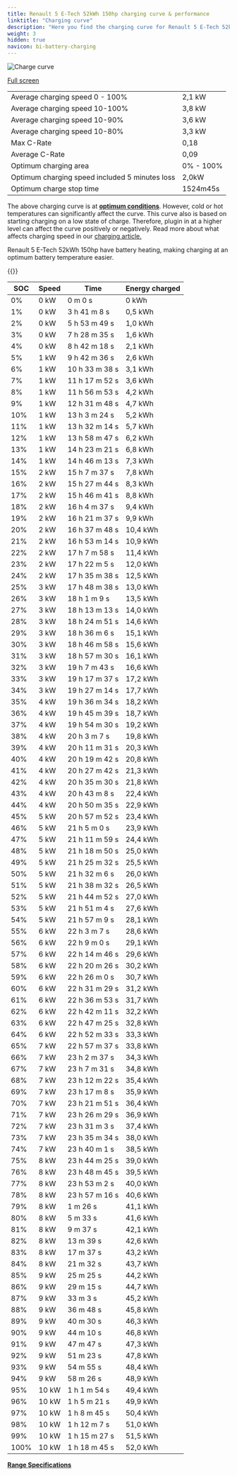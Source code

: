 ```yaml
---
title: Renault 5 E-Tech 52kWh 150hp charging curve & performance
linktitle: "Charging curve"
description: "Here you find the charging curve for Renault 5 E-Tech 52kWh 150hp."
weight: 3
hidden: true
navicon: bi-battery-charging
---
```

<!-- markdownlint-disable MD033 -->
<img src="../chargingcurve.svg" alt="Charge curve" class="img-fluid">

[Full screen](../chargingcurve.svg)


<table class="table table-striped border">
<tbody>
<tr>
<td>Average charging speed 0 - 100%</td><td>2,1 kW</td>
</tr>
<tr>
<td>Average charging speed 10-100%</td><td>3,8 kW</td>
</tr>
<tr>
<td>Average charging speed 10-90%</td><td>3,6 kW</td>
</tr>
<tr>
<td>Average charging speed 10-80%</td><td>3,3 kW</td>
</tr>
<tr>
<td>Max C-Rate</td><td>0,18</td>
</tr>
<tr>
<td>Average C-Rate</td><td>0,09</td>
</tr>
<tr>
<td>Optimum charging area</td><td>0% - 100%</td>
</tr>
<tr>
<td>Optimum charging speed included 5 minutes loss</td><td>2,0kW</td>
</tr>
<tr>
<td>Optimum charge stop time</td><td>1524m45s</td>
</tr>
</tbody>
</table>


The above charging curve is at **[optimum conditions](../../../../../technology/battery/charging/#temperature)**. However, cold or hot temperatures can significantly affect the curve. This curve also is based on starting charging on a low state of charge. Therefore, plugin in at a higher level can affect the curve positively or negatively. Read more about what affects charging speed in our [charging article.](../../../../../technology/battery/charging/)


Renault 5 E-Tech 52kWh 150hp have battery heating, making charging at an optimum battery temperature easier.


{{<evkxdisplayaddarticle />}}
<table class="table table-striped border">
<thead>
<tr><th>SOC</th><th>Speed</th><th>Time</th><th>Energy charged</th></tr>
</thead>
<tbody>
<tr>
<td>0%</td><td>0 kW</td><td> 0 m 0 s </td><td>0 kWh </td>
</tr>
<tr>
<td>1%</td><td>0 kW</td><td>3 h 41 m 8 s </td><td>0,5 kWh </td>
</tr>
<tr>
<td>2%</td><td>0 kW</td><td>5 h 53 m 49 s </td><td>1,0 kWh </td>
</tr>
<tr>
<td>3%</td><td>0 kW</td><td>7 h 28 m 35 s </td><td>1,6 kWh </td>
</tr>
<tr>
<td>4%</td><td>0 kW</td><td>8 h 42 m 18 s </td><td>2,1 kWh </td>
</tr>
<tr>
<td>5%</td><td>1 kW</td><td>9 h 42 m 36 s </td><td>2,6 kWh </td>
</tr>
<tr>
<td>6%</td><td>1 kW</td><td>10 h 33 m 38 s </td><td>3,1 kWh </td>
</tr>
<tr>
<td>7%</td><td>1 kW</td><td>11 h 17 m 52 s </td><td>3,6 kWh </td>
</tr>
<tr>
<td>8%</td><td>1 kW</td><td>11 h 56 m 53 s </td><td>4,2 kWh </td>
</tr>
<tr>
<td>9%</td><td>1 kW</td><td>12 h 31 m 48 s </td><td>4,7 kWh </td>
</tr>
<tr>
<td>10%</td><td>1 kW</td><td>13 h 3 m 24 s </td><td>5,2 kWh </td>
</tr>
<tr>
<td>11%</td><td>1 kW</td><td>13 h 32 m 14 s </td><td>5,7 kWh </td>
</tr>
<tr>
<td>12%</td><td>1 kW</td><td>13 h 58 m 47 s </td><td>6,2 kWh </td>
</tr>
<tr>
<td>13%</td><td>1 kW</td><td>14 h 23 m 21 s </td><td>6,8 kWh </td>
</tr>
<tr>
<td>14%</td><td>1 kW</td><td>14 h 46 m 13 s </td><td>7,3 kWh </td>
</tr>
<tr>
<td>15%</td><td>2 kW</td><td>15 h 7 m 37 s </td><td>7,8 kWh </td>
</tr>
<tr>
<td>16%</td><td>2 kW</td><td>15 h 27 m 44 s </td><td>8,3 kWh </td>
</tr>
<tr>
<td>17%</td><td>2 kW</td><td>15 h 46 m 41 s </td><td>8,8 kWh </td>
</tr>
<tr>
<td>18%</td><td>2 kW</td><td>16 h 4 m 37 s </td><td>9,4 kWh </td>
</tr>
<tr>
<td>19%</td><td>2 kW</td><td>16 h 21 m 37 s </td><td>9,9 kWh </td>
</tr>
<tr>
<td>20%</td><td>2 kW</td><td>16 h 37 m 48 s </td><td>10,4 kWh </td>
</tr>
<tr>
<td>21%</td><td>2 kW</td><td>16 h 53 m 14 s </td><td>10,9 kWh </td>
</tr>
<tr>
<td>22%</td><td>2 kW</td><td>17 h 7 m 58 s </td><td>11,4 kWh </td>
</tr>
<tr>
<td>23%</td><td>2 kW</td><td>17 h 22 m 5 s </td><td>12,0 kWh </td>
</tr>
<tr>
<td>24%</td><td>2 kW</td><td>17 h 35 m 38 s </td><td>12,5 kWh </td>
</tr>
<tr>
<td>25%</td><td>3 kW</td><td>17 h 48 m 38 s </td><td>13,0 kWh </td>
</tr>
<tr>
<td>26%</td><td>3 kW</td><td>18 h 1 m 9 s </td><td>13,5 kWh </td>
</tr>
<tr>
<td>27%</td><td>3 kW</td><td>18 h 13 m 13 s </td><td>14,0 kWh </td>
</tr>
<tr>
<td>28%</td><td>3 kW</td><td>18 h 24 m 51 s </td><td>14,6 kWh </td>
</tr>
<tr>
<td>29%</td><td>3 kW</td><td>18 h 36 m 6 s </td><td>15,1 kWh </td>
</tr>
<tr>
<td>30%</td><td>3 kW</td><td>18 h 46 m 58 s </td><td>15,6 kWh </td>
</tr>
<tr>
<td>31%</td><td>3 kW</td><td>18 h 57 m 30 s </td><td>16,1 kWh </td>
</tr>
<tr>
<td>32%</td><td>3 kW</td><td>19 h 7 m 43 s </td><td>16,6 kWh </td>
</tr>
<tr>
<td>33%</td><td>3 kW</td><td>19 h 17 m 37 s </td><td>17,2 kWh </td>
</tr>
<tr>
<td>34%</td><td>3 kW</td><td>19 h 27 m 14 s </td><td>17,7 kWh </td>
</tr>
<tr>
<td>35%</td><td>4 kW</td><td>19 h 36 m 34 s </td><td>18,2 kWh </td>
</tr>
<tr>
<td>36%</td><td>4 kW</td><td>19 h 45 m 39 s </td><td>18,7 kWh </td>
</tr>
<tr>
<td>37%</td><td>4 kW</td><td>19 h 54 m 30 s </td><td>19,2 kWh </td>
</tr>
<tr>
<td>38%</td><td>4 kW</td><td>20 h 3 m 7 s </td><td>19,8 kWh </td>
</tr>
<tr>
<td>39%</td><td>4 kW</td><td>20 h 11 m 31 s </td><td>20,3 kWh </td>
</tr>
<tr>
<td>40%</td><td>4 kW</td><td>20 h 19 m 42 s </td><td>20,8 kWh </td>
</tr>
<tr>
<td>41%</td><td>4 kW</td><td>20 h 27 m 42 s </td><td>21,3 kWh </td>
</tr>
<tr>
<td>42%</td><td>4 kW</td><td>20 h 35 m 30 s </td><td>21,8 kWh </td>
</tr>
<tr>
<td>43%</td><td>4 kW</td><td>20 h 43 m 8 s </td><td>22,4 kWh </td>
</tr>
<tr>
<td>44%</td><td>4 kW</td><td>20 h 50 m 35 s </td><td>22,9 kWh </td>
</tr>
<tr>
<td>45%</td><td>5 kW</td><td>20 h 57 m 52 s </td><td>23,4 kWh </td>
</tr>
<tr>
<td>46%</td><td>5 kW</td><td>21 h 5 m 0 s </td><td>23,9 kWh </td>
</tr>
<tr>
<td>47%</td><td>5 kW</td><td>21 h 11 m 59 s </td><td>24,4 kWh </td>
</tr>
<tr>
<td>48%</td><td>5 kW</td><td>21 h 18 m 50 s </td><td>25,0 kWh </td>
</tr>
<tr>
<td>49%</td><td>5 kW</td><td>21 h 25 m 32 s </td><td>25,5 kWh </td>
</tr>
<tr>
<td>50%</td><td>5 kW</td><td>21 h 32 m 6 s </td><td>26,0 kWh </td>
</tr>
<tr>
<td>51%</td><td>5 kW</td><td>21 h 38 m 32 s </td><td>26,5 kWh </td>
</tr>
<tr>
<td>52%</td><td>5 kW</td><td>21 h 44 m 52 s </td><td>27,0 kWh </td>
</tr>
<tr>
<td>53%</td><td>5 kW</td><td>21 h 51 m 4 s </td><td>27,6 kWh </td>
</tr>
<tr>
<td>54%</td><td>5 kW</td><td>21 h 57 m 9 s </td><td>28,1 kWh </td>
</tr>
<tr>
<td>55%</td><td>6 kW</td><td>22 h 3 m 7 s </td><td>28,6 kWh </td>
</tr>
<tr>
<td>56%</td><td>6 kW</td><td>22 h 9 m 0 s </td><td>29,1 kWh </td>
</tr>
<tr>
<td>57%</td><td>6 kW</td><td>22 h 14 m 46 s </td><td>29,6 kWh </td>
</tr>
<tr>
<td>58%</td><td>6 kW</td><td>22 h 20 m 26 s </td><td>30,2 kWh </td>
</tr>
<tr>
<td>59%</td><td>6 kW</td><td>22 h 26 m 0 s </td><td>30,7 kWh </td>
</tr>
<tr>
<td>60%</td><td>6 kW</td><td>22 h 31 m 29 s </td><td>31,2 kWh </td>
</tr>
<tr>
<td>61%</td><td>6 kW</td><td>22 h 36 m 53 s </td><td>31,7 kWh </td>
</tr>
<tr>
<td>62%</td><td>6 kW</td><td>22 h 42 m 11 s </td><td>32,2 kWh </td>
</tr>
<tr>
<td>63%</td><td>6 kW</td><td>22 h 47 m 25 s </td><td>32,8 kWh </td>
</tr>
<tr>
<td>64%</td><td>6 kW</td><td>22 h 52 m 33 s </td><td>33,3 kWh </td>
</tr>
<tr>
<td>65%</td><td>7 kW</td><td>22 h 57 m 37 s </td><td>33,8 kWh </td>
</tr>
<tr>
<td>66%</td><td>7 kW</td><td>23 h 2 m 37 s </td><td>34,3 kWh </td>
</tr>
<tr>
<td>67%</td><td>7 kW</td><td>23 h 7 m 31 s </td><td>34,8 kWh </td>
</tr>
<tr>
<td>68%</td><td>7 kW</td><td>23 h 12 m 22 s </td><td>35,4 kWh </td>
</tr>
<tr>
<td>69%</td><td>7 kW</td><td>23 h 17 m 8 s </td><td>35,9 kWh </td>
</tr>
<tr>
<td>70%</td><td>7 kW</td><td>23 h 21 m 51 s </td><td>36,4 kWh </td>
</tr>
<tr>
<td>71%</td><td>7 kW</td><td>23 h 26 m 29 s </td><td>36,9 kWh </td>
</tr>
<tr>
<td>72%</td><td>7 kW</td><td>23 h 31 m 3 s </td><td>37,4 kWh </td>
</tr>
<tr>
<td>73%</td><td>7 kW</td><td>23 h 35 m 34 s </td><td>38,0 kWh </td>
</tr>
<tr>
<td>74%</td><td>7 kW</td><td>23 h 40 m 1 s </td><td>38,5 kWh </td>
</tr>
<tr>
<td>75%</td><td>8 kW</td><td>23 h 44 m 25 s </td><td>39,0 kWh </td>
</tr>
<tr>
<td>76%</td><td>8 kW</td><td>23 h 48 m 45 s </td><td>39,5 kWh </td>
</tr>
<tr>
<td>77%</td><td>8 kW</td><td>23 h 53 m 2 s </td><td>40,0 kWh </td>
</tr>
<tr>
<td>78%</td><td>8 kW</td><td>23 h 57 m 16 s </td><td>40,6 kWh </td>
</tr>
<tr>
<td>79%</td><td>8 kW</td><td> 1 m 26 s </td><td>41,1 kWh </td>
</tr>
<tr>
<td>80%</td><td>8 kW</td><td> 5 m 33 s </td><td>41,6 kWh </td>
</tr>
<tr>
<td>81%</td><td>8 kW</td><td> 9 m 37 s </td><td>42,1 kWh </td>
</tr>
<tr>
<td>82%</td><td>8 kW</td><td> 13 m 39 s </td><td>42,6 kWh </td>
</tr>
<tr>
<td>83%</td><td>8 kW</td><td> 17 m 37 s </td><td>43,2 kWh </td>
</tr>
<tr>
<td>84%</td><td>8 kW</td><td> 21 m 32 s </td><td>43,7 kWh </td>
</tr>
<tr>
<td>85%</td><td>9 kW</td><td> 25 m 25 s </td><td>44,2 kWh </td>
</tr>
<tr>
<td>86%</td><td>9 kW</td><td> 29 m 15 s </td><td>44,7 kWh </td>
</tr>
<tr>
<td>87%</td><td>9 kW</td><td> 33 m 3 s </td><td>45,2 kWh </td>
</tr>
<tr>
<td>88%</td><td>9 kW</td><td> 36 m 48 s </td><td>45,8 kWh </td>
</tr>
<tr>
<td>89%</td><td>9 kW</td><td> 40 m 30 s </td><td>46,3 kWh </td>
</tr>
<tr>
<td>90%</td><td>9 kW</td><td> 44 m 10 s </td><td>46,8 kWh </td>
</tr>
<tr>
<td>91%</td><td>9 kW</td><td> 47 m 47 s </td><td>47,3 kWh </td>
</tr>
<tr>
<td>92%</td><td>9 kW</td><td> 51 m 23 s </td><td>47,8 kWh </td>
</tr>
<tr>
<td>93%</td><td>9 kW</td><td> 54 m 55 s </td><td>48,4 kWh </td>
</tr>
<tr>
<td>94%</td><td>9 kW</td><td> 58 m 26 s </td><td>48,9 kWh </td>
</tr>
<tr>
<td>95%</td><td>10 kW</td><td>1 h 1 m 54 s </td><td>49,4 kWh </td>
</tr>
<tr>
<td>96%</td><td>10 kW</td><td>1 h 5 m 21 s </td><td>49,9 kWh </td>
</tr>
<tr>
<td>97%</td><td>10 kW</td><td>1 h 8 m 45 s </td><td>50,4 kWh </td>
</tr>
<tr>
<td>98%</td><td>10 kW</td><td>1 h 12 m 7 s </td><td>51,0 kWh </td>
</tr>
<tr>
<td>99%</td><td>10 kW</td><td>1 h 15 m 27 s </td><td>51,5 kWh </td>
</tr>
<tr>
<td>100%</td><td>10 kW</td><td>1 h 18 m 45 s </td><td>52,0 kWh </td>
</tr>
</tbody>
</table>

<div class="mt-3 mb-3">
<a href="../rangeandconsumption/" class="text-decoration-none text-black">
<strong><i class="bi-arrow-left"></i> Range </strong>
</a>
<a href="../specifications/" class="text-decoration-none text-black float-end">
<strong>Specifications <i class="bi-arrow-right"></i></strong>
</a>
</div>
